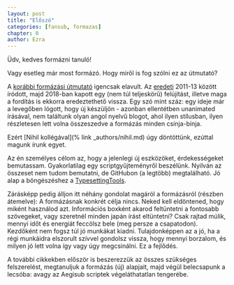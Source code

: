 ```yaml
---
layout: post
title: "Előszó"
categories: [fansub, formazas]
chapter: 0
author: Ezra
---
```


Üdv, kedves formázni tanuló!

Vagy esetleg már most formázó. Hogy miről is fog szólni ez az útmutató?

A [korábbi formázási útmutató](https://aegiformazas.wordpress.com/) igencsak elavult.
Az [eredeti](https://unanimated.github.io/ts/index.htm) 2011-13 között íródott, majd 2018-ban kapott egy (nem túl teljeskörű) felújítást, illetve maga a fordítás is ekkorra eredeztethető vissza.
Egy szó mint száz: egy ideje már a levegőben lógott, hogy új készüljön - azonban ellentétben unanimated írásával, nem találtunk olyan angol nyelvű blogot, ahol ilyen stílusban, ilyen részletesen lett volna összeszedve a formázás minden csínja-bínja.

Ezért [Nihil kollégával](% link _authors/nihil.md) úgy döntöttünk, ezúttal magunk írunk egyet.

Az én személyes célom az, hogy a jelenlegi új eszközöket, érdekességeket bemutassam. Gyakorlatilag egy scriptgyűjteményről beszélünk.
Nyilván az összeset nem tudom bemutatni, de GitHubon (a legtöbb) megtalálható. Jó alap a böngészéshez a [TypesettingTools](https://github.com/TypesettingTools).


Zárásképp pedig álljon itt néhány gondolat magáról a formázásról (részben átemelve):
A formázásnak konkrét célja nincs. Neked kell eldöntened, hogy miként használod azt. Információs boxként akarod feltüntetni a fontosabb szövegeket, vagy szeretnél minden japán írást eltüntetni?
Csak rajtad múlik, mennyi időt és energiát feccölsz bele (meg persze a csapatodon).  
Kezdőként nem fogsz túl jó munkákat kiadni. Tulajdonképpen az a jó, ha a régi munkáidra elszorult szívvel gondolsz vissza, hogy mennyi borzalom, és milyen jó lett volna így vagy úgy megcsinálni. Ez a fejlődés.

A további cikkekben először is beszerezzük az összes szükséges felszerelést, megtanuljuk a formázás (új) alapjait, majd végül belecsapunk a lecsóba: avagy az Aegisub scriptek végeláthatatlan tengerébe.